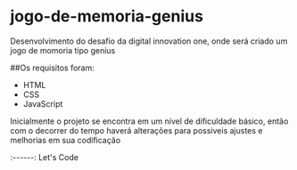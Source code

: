 # jogo-de-memoria-genius
Desenvolvimento do desafio da digital innovation one, onde será criado um jogo de momoria tipo genius

##Os requisitos foram:
* HTML
* CSS
* JavaScript

Inicialmente o projeto se encontra em um nível de dificuldade básico, então com o decorrer do tempo  haverá alterações para possiveis ajustes e melhorias em sua codificação

:------:
Let's Code

